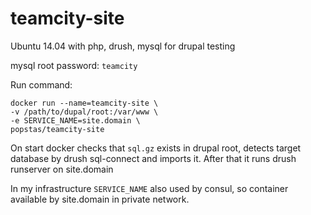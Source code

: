 # teamcity-site
Ubuntu 14.04 with php, drush, mysql for drupal testing

mysql root password: `teamcity`

Run command:
```
docker run --name=teamcity-site \
-v /path/to/dupal/root:/var/www \
-e SERVICE_NAME=site.domain \
popstas/teamcity-site
```


On start docker checks that `sql.gz` exists in drupal root, detects target database by drush sql-connect and imports it.
After that it runs drush runserver on site.domain

In my infrastructure `SERVICE_NAME` also used by consul, so container available by site.domain in private network.
